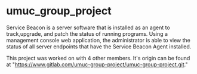 # umuc_group_project

Service Beacon is a server software that is installed as an agent to track,upgrade, and patch the status of running programs. Using a management console web application, the administrator is able to view the status of all server endpoints that have the Service Beacon Agent installed.

This project was worked on with 4 other members. It's origin can be found at "https://www.gitlab.com/umuc-group-project/umuc-group-project.git."
